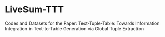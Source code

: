 # LiveSum-TTT
Codes and Datasets for the Paper: Text-Tuple-Table: Towards Information Integration in Text-to-Table Generation via Global Tuple Extraction
